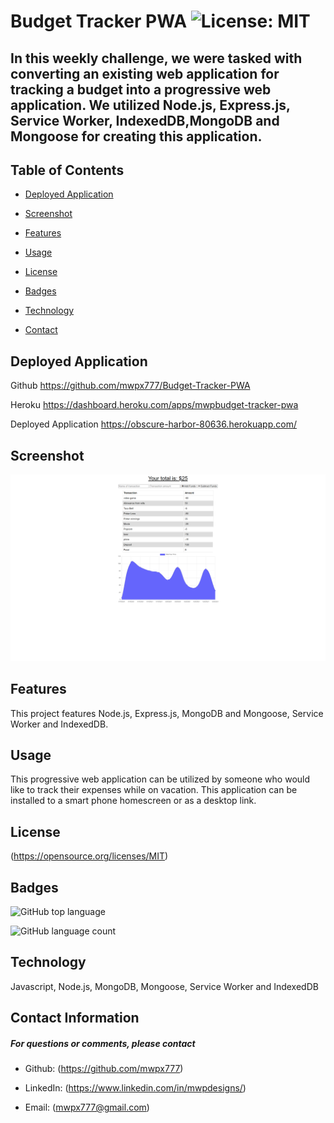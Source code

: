 

# **Budget Tracker PWA**   ![License: MIT](https://img.shields.io/badge/License-MIT-yellow.svg)
## **In this weekly challenge, we were tasked with converting an existing web application for tracking a budget into a progressive web application.  We utilized Node.js, Express.js, Service Worker, IndexedDB,MongoDB and Mongoose for creating this application.**

## **Table of Contents**

* [Deployed Application](#deployed-application)

* [Screenshot](#screenshot)



* [Features](#features)

* [Usage](#usage)



* [License](#license)

* [Badges](#badges)

* [Technology](#technology)



* [Contact](#contact-information)

## **Deployed Application**
Github 
https://github.com/mwpx777/Budget-Tracker-PWA

Heroku
https://dashboard.heroku.com/apps/mwpbudget-tracker-pwa

Deployed Application
https://obscure-harbor-80636.herokuapp.com/


## **Screenshot**
![screenshot](screenshot.png)



## **Features**
This project features Node.js, Express.js, MongoDB and Mongoose, Service Worker and IndexedDB.

## **Usage**
This progressive web application can be utilized by someone who would like to track their expenses while on vacation.  This application can be installed to a smart phone homescreen or as a desktop link.




## **License**
(https://opensource.org/licenses/MIT)

## **Badges**

![GitHub top language](https://img.shields.io/github/languages/top/mwpx777/Social-Network-API?style=plastic)

![GitHub language count](https://img.shields.io/github/languages/count/mwpx777/Social-Network-API)


## **Technology**
Javascript, Node.js, MongoDB, Mongoose, Service Worker and IndexedDB





## **Contact Information**
##### For questions or comments, please contact

* Github: (https://github.com/mwpx777)

* LinkedIn: (https://www.linkedin.com/in/mwpdesigns/)

* Email: (mwpx777@gmail.com)

